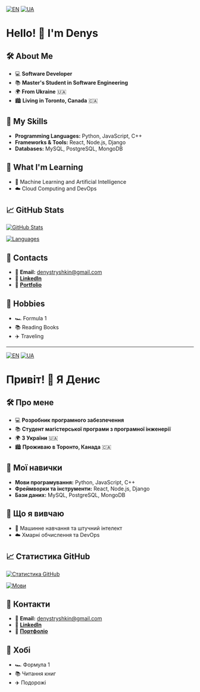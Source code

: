 [![EN](https://img.shields.io/badge/lang-English-blue.svg)](#hello) [![UA](https://img.shields.io/badge/lang-Українська-yellow.svg)](#привіт)

# Hello! 👋 I'm Denys

<a name="hello"></a>

## 🛠️ About Me
- 💻 **Software Developer**
- 📚 **Master's Student in Software Engineering**
- 🌍 **From Ukraine** 🇺🇦
- 🏙️ **Living in Toronto, Canada** 🇨🇦

## 🚀 My Skills
- **Programming Languages:** Python, JavaScript, C++
- **Frameworks & Tools:** React, Node.js, Django
- **Databases:** MySQL, PostgreSQL, MongoDB

## 🌱 What I'm Learning
- 🤖 Machine Learning and Artificial Intelligence
- ☁️ Cloud Computing and DevOps

## 📈 GitHub Stats
[![GitHub Stats](https://github-readme-stats.vercel.app/api?username=YourGithubUsername&show_icons=true&theme=radical)](https://github.com/YourGithubUsername)

[![Languages](https://github-readme-stats.vercel.app/api/top-langs/?username=YourGithubUsername&layout=compact&theme=radical)](https://github.com/YourGithubUsername)

## 🔗 Contacts
- 📧 **Email:** denystryshkin@gmail.com
- 🔗 [**LinkedIn**](https://linkedin.com/in/YourLinkedInUsername)
- 💼 [**Portfolio**](https://YourPortfolio.com)

## 🎨 Hobbies
- 🏎️ Formula 1
- 📚 Reading Books
- ✈️ Traveling

---

[![EN](https://img.shields.io/badge/lang-English-blue.svg)](#hello) [![UA](https://img.shields.io/badge/lang-Українська-yellow.svg)](#привіт)

<a name="привіт"></a>

# Привіт! 👋 Я Денис

## 🛠️ Про мене
- 💻 **Розробник програмного забезпечення**
- 📚 **Студент магістерської програми з програмної інженерії**
- 🌍 **З України** 🇺🇦
- 🏙️ **Проживаю в Торонто, Канада** 🇨🇦

## 🚀 Мої навички
- **Мови програмування:** Python, JavaScript, C++
- **Фреймворки та інструменти:** React, Node.js, Django
- **Бази даних:** MySQL, PostgreSQL, MongoDB

## 🌱 Що я вивчаю
- 🤖 Машинне навчання та штучний інтелект
- ☁️ Хмарні обчислення та DevOps

## 📈 Статистика GitHub
[![Статистика GitHub](https://github-readme-stats.vercel.app/api?username=ВашGithubUsername&show_icons=true&theme=radical)](https://github.com/ВашGithubUsername)

[![Мови](https://github-readme-stats.vercel.app/api/top-langs/?username=ВашGithubUsername&layout=compact&theme=radical)](https://github.com/ВашGithubUsername)

## 🔗 Контакти
- 📧 **Email:** denystryshkin@gmail.com
- 🔗 [**LinkedIn**](https://linkedin.com/in/ВашLinkedInUsername)
- 💼 [**Портфоліо**](https://ВашПортфоліо.com)

## 🎨 Хобі
- 🏎️ Формула 1
- 📚 Читання книг
- ✈️ Подорожі
